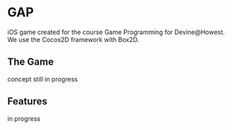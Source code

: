 GAP
===

iOS game created for the course Game Programming for Devine@Howest.
We use the Cocos2D framework with Box2D.

The Game
--------

concept still in progress

Features
--------

in progress
